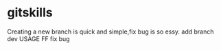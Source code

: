 # gitskills

 Creating a new branch is quick and simple,fix bug is so essy.
 add branch dev
 USAGE FF
 fix bug
